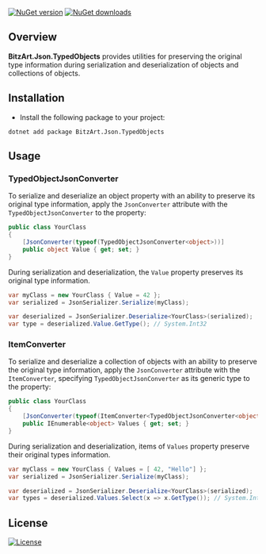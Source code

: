 [![NuGet version](https://img.shields.io/nuget/v/BitzArt.Json.TypedObjects.svg)](https://www.nuget.org/packages/BitzArt.Json.TypedObjects/)
[![NuGet downloads](https://img.shields.io/nuget/dt/BitzArt.Json.TypedObjects.svg)](https://www.nuget.org/packages/BitzArt.Json.TypedObjects/)

## Overview

**BitzArt.Json.TypedObjects** provides utilities for preserving the original type information during serialization and deserialization of objects and collections of objects.

## Installation

- Install the following package to your project:

```
dotnet add package BitzArt.Json.TypedObjects
```

## Usage

### TypedObjectJsonConverter

To serialize and deserialize an object property with an ability to preserve its original type information, 
apply the `JsonConverter` attribute with the `TypedObjectJsonConverter` to the property:

```csharp
public class YourClass
{
    [JsonConverter(typeof(TypedObjectJsonConverter<object>))]
    public object Value { get; set; }
}
```

During serialization and deserialization, the `Value` property preserves its original type information.

```csharp
var myClass = new YourClass { Value = 42 };
var serialized = JsonSerializer.Serialize(myClass);

var deserialized = JsonSerializer.Deserialize<YourClass>(serialized);
var type = deserialized.Value.GetType(); // System.Int32
```

### ItemConverter

To serialize and deserialize a collection of objects with an ability to preserve the original type information, apply the `JsonConverter` attribute with the `ItemConverter`, specifying `TypedObjectJsonConverter` as its generic type to the property:

```csharp
public class YourClass
{
    [JsonConverter(typeof(ItemConverter<TypedObjectJsonConverter<object>>))]
    public IEnumerable<object> Values { get; set; }
}
```

During serialization and deserialization, items of `Values` property preserve their original types information.

```csharp
var myClass = new YourClass { Values = [ 42, "Hello"] };
var serialized = JsonSerializer.Serialize(myClass);

var deserialized = JsonSerializer.Deserialize<YourClass>(serialized);
var types = deserialized.Values.Select(x => x.GetType()); // System.Int32, System.String
```

## License

[![License](https://img.shields.io/badge/mit-%230072C6?style=for-the-badge)](https://github.com/BitzArt/Miscellaneous/blob/main/LICENSE)
